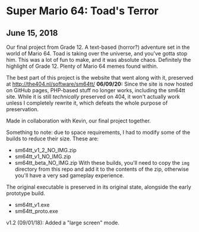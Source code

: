 # Super Mario 64: Toad's Terror

## June 15, 2018

Our final project from Grade 12. A text-based (horror?) adventure set in the world of Mario 64. Toad is taking over the universe, and you've gotta stop him.
This was a lot of fun to make, and it was absolute chaos. Definitely the highlight of Grade 12. Plenty of Mario 64 memes found within.

The best part of this project is the website that went along with it, preserved at http://the404.nl/software/sm64tt/
**06/09/20:** Since the site is now hosted on GitHub pages, PHP-based stuff no longer works, including the sm64tt site. While it is still *technically* preserved on 404, it won't actually work unless I completely rewrite it, which defeats the whole purpose of preservation.

Made in collaboration with Kevin, our final project together.


Something to note: due to space requirements, I had to modify some of the builds to reduce their size.
These are:
- sm64tt_v1_2_NO_IMG.zip
- sm64tt_v1_NO_IMG.zip
- sm64tt_beta_NO_IMG.zip
With these builds, you'll need to copy the `img` directory from this repo and add it to the contents of the zip, otherwise you'll have a very sad gameplay experience.

The original executable is preserved in its original state, alongside the early prototype build.
- sm64tt_v1.exe
- sm64tt_proto.exe


v1.2 (09/01/18): Added a "large screen" mode.
